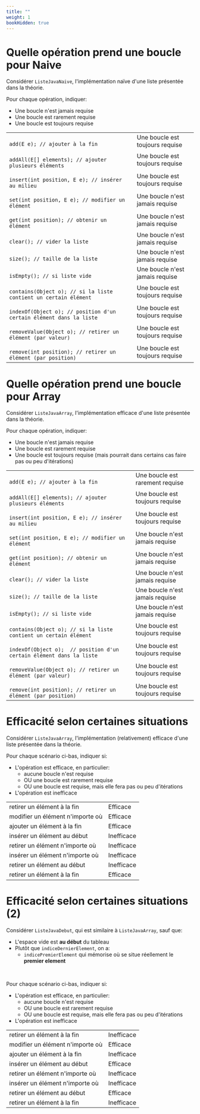 ```yaml
---
title: ""
weight: 1
bookHidden: true
---
```



<style>
pre > code {
    -webkit-touch-callout: text;
    -webkit-user-select: text;
    -khtml-user-select: text;
    -moz-user-select: text;
    -ms-user-select: text;
    user-select: text;
}
.pseudo {
    -webkit-touch-callout: text;
    -webkit-user-select: text;
    -khtml-user-select: text;
    -moz-user-select: text;
    -ms-user-select: text;
    user-select: text;
}
</style>


# Quelle opération prend une boucle pour Naive

Considérer `ListeJavaNaive`, l'implémentation naïve d'une liste présentée dans la théorie.

Pour chaque opération, indiquer:

* Une boucle n'est jamais requise
* Une boucle est rarement requise
* Une boucle est toujours requise


<table>
<tr>
<td>
<code>
add(E e); // ajouter à la fin
</code>
</td>
<td>
Une boucle est toujours requise
</td>
</tr>
<tr>
<td>
<code>
addAll(E[] elements); // ajouter plusieurs éléments
</code>
</td>
<td>
Une boucle est toujours requise
</td>
</tr>
<tr>
<td>
<code>
insert(int position, E e); // insérer au milieu
</code>
</td>
<td>
Une boucle est toujours requise
</td>
</tr>
<tr>
<td>
<code>
set(int position, E e); // modifier un élément
</code>
</td>
<td>
Une boucle n'est jamais requise
</td>
</tr>
<tr>
<td>
<code>
get(int position); // obtenir un élément
</code>
</td>
<td>
Une boucle n'est jamais requise
</td>
</tr>
<tr>
<td>
<code>
clear(); // vider la liste
</code>
</td>
<td>
Une boucle n'est jamais requise
</td>
</tr>
<tr>
<td>
<code>
size(); // taille de la liste
</code>
</td>
<td>
Une boucle n'est jamais requise
</td>
</tr>
<tr>
<td>
<code>
isEmpty(); // si liste vide
</code>
</td>
<td>
Une boucle n'est jamais requise
</td>
</tr>
<tr>
<td>
<code>
contains(Object o); // si la liste contient un certain élément
</code>
</td>
<td>
Une boucle est toujours requise
</td>
</tr>
<tr>
<td>
<code>
indexOf(Object o); // position d'un certain élément dans la liste
</code>
</td>
<td>
Une boucle est toujours requise
</td>
</tr>
<tr>
<td>
<code>
removeValue(Object o); // retirer un élément (par valeur)   
</code>
</td>
<td>
Une boucle est toujours requise
</td>
</tr>
<tr>
<td>
<code>
remove(int position); // retirer un élément (par position)
</code>
</td>
<td>
Une boucle est toujours requise
</td>
</tr>
</table>


<!--

public abstract void    add(E e);                   // ajoute à la fin
public abstract void    addAll(E[] elements);       // insère tout
public abstract void    insert(int position, E e);  // insère une nouvelle valeur à la position i
public abstract void    set(int position, E e);     // modifie la valeur à la position i
public abstract E       get(int position);          // obtenir la valeur à la position i
public abstract void    clear();                    // vide la liste
public abstract int     size();                     // taille de la liste
public abstract boolean isEmpty();                  // si vide
public abstract boolean contains(Object o);         // si la liste contient la valeur o
public abstract int     indexOf(Object o);          // indice de la valeur o
public abstract void    removeValue(Object o);      // indice de la valeur o
public abstract void    remove(int position);       // indice de la valeur o

-->

# Quelle opération prend une boucle pour Array

Considérer `ListeJavaArray`, l'implémentation efficace d'une liste présentée dans la théorie.

Pour chaque opération, indiquer:

* Une boucle n'est jamais requise
* Une boucle est rarement requise
* Une boucle est toujours requise (mais pourrait dans certains cas faire pas ou peu d'itérations)

<table>
<tr>
<td>
<code>
add(E e); // ajouter à la fin
</code>
</td>
<td>
Une boucle est rarement requise
</td>
</tr>
<tr>
<td>
<code>
addAll(E[] elements); // ajouter plusieurs éléments
</code>
</td>
<td>
Une boucle est toujours requise
</td>
</tr>
<tr>
<td>
<code>
insert(int position, E e); // insérer au milieu
</code>
</td>
<td>
Une boucle est toujours requise
</td>
</tr>
<tr>
<td>
<code>
set(int position, E e); // modifier un élément
</code>
</td>
<td>
Une boucle n'est jamais requise
</td>
</tr>
<tr>
<td>
<code>
get(int position); // obtenir un élément
</code>
</td>
<td>
Une boucle n'est jamais requise
</td>
</tr>
<tr>
<td>
<code>
clear(); // vider la liste
</code>
</td>
<td>
Une boucle n'est jamais requise
</td>
</tr>
<tr>
<td>
<code>
size(); // taille de la liste
</code>
</td>
<td>
Une boucle n'est jamais requise
</td>
</tr>
<tr>
<td>
<code>
isEmpty(); // si liste vide
</code>
</td>
<td>
Une boucle n'est jamais requise
</td>
</tr>
<tr>
<td>
<code>
contains(Object o); // si la liste contient un certain élément
</code>
</td>
<td>
Une boucle est toujours requise
</td>
</tr>
<tr>
<td>
<code>
indexOf(Object o);  // position d'un certain élément dans la liste
</code>
</td>
<td>
Une boucle est toujours requise
</td>
</tr>
<tr>
<td>
<code>
removeValue(Object o); // retirer un élément (par valeur)   
</code>
</td>
<td>
Une boucle est toujours requise
</td>
</tr>
<tr>
<td>
<code>
remove(int position); // retirer un élément (par position)
</code>
</td>
<td>
Une boucle est toujours requise
</td>
</tr>
</table>

# Efficacité selon certaines situations

Considérer `ListeJavaArray`, l'implémentation (relativement) efficace d'une liste présentée dans la théorie.

Pour chaque scénario ci-bas, indiquer si:

* L'opération est efficace, en particulier:
    * aucune boucle n'est requise
    * OU une boucle est rarement requise
    * OU une boucle est requise, mais elle fera pas ou peu d'itérations
* L'opération est inefficace

<table>
<tr>
<td>
retirer un élément à la fin
</td>
<td>
Efficace
</td>
</tr>
<tr>
<td>
modifier un élément n'importe où
</td>
<td>
Efficace
</td>
</tr>
<tr>
<td>
ajouter un élément à la fin
</td>
<td>
Efficace
</td>
</tr>
<tr>
<td>
insérer un élément au début
</td>
<td>
Inefficace
</td>
</tr>
<tr>
<td>
retirer un élément n'importe où
</td>
<td>
Inefficace
</td>
</tr>
<tr>
<td>
insérer un élément n'importe où
</td>
<td>
Inefficace
</td>
</tr>
<tr>
<td>
retirer un élément au début
</td>
<td>
Inefficace
</td>
</tr>
<tr>
<td>
retirer un élément à la fin
</td>
<td>
Efficace
</td>
</tr>
<tr>
</table>

# Efficacité selon certaines situations (2)

Considérer `ListeJavaDebut`, qui est similaire à `ListeJavaArray`, sauf que:

* L'espace vide est **au début** du tableau
* Plutôt que `indiceDernierElement`, on a:
    * `indicePremierElement` qui mémorise où se situe réellement le **premier element**

<br>

Pour chaque scénario ci-bas, indiquer si:

* L'opération est efficace, en particulier:
    * aucune boucle n'est requise
    * OU une boucle est rarement requise
    * OU une boucle est requise, mais elle fera pas ou peu d'itérations
* L'opération est inefficace

<table>
<tr>
<td>
retirer un élément à la fin
</td>
<td>
Inefficace
</td>
</tr>
<tr>
<td>
modifier un élément n'importe où
</td>
<td>
Efficace
</td>
</tr>
<tr>
<td>
ajouter un élément à la fin
</td>
<td>
Inefficace
</td>
</tr>
<tr>
<td>
insérer un élément au début
</td>
<td>
Efficace
</td>
</tr>
<tr>
<td>
retirer un élément n'importe où
</td>
<td>
Inefficace
</td>
</tr>
<tr>
<td>
insérer un élément n'importe où
</td>
<td>
Inefficace
</td>
</tr>
<tr>
<td>
retirer un élément au début
</td>
<td>
Efficace
</td>
</tr>
<tr>
<td>
retirer un élément à la fin
</td>
<td>
Inefficace
</td>
</tr>
<tr>
</table>
